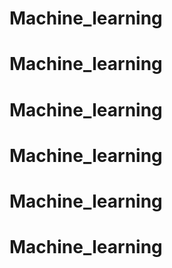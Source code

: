 # Machine_learning
# Machine_learning
# Machine_learning
# Machine_learning
# Machine_learning
# Machine_learning
